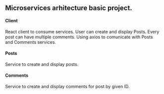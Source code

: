 ## Microservices arhitecture basic project.
#### Client
React client to consume services.
User can create and display Posts. Every post can have multiple comments.
Using axios to comunicate with Posts and Comments services.
#### Posts
Service to create and display posts.
#### Comments
Service to create and display comments for post by given ID.